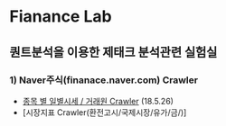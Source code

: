 # Fianance Lab

## 퀀트분석을 이용한 제태크 분석관련 실험실

### 1) Naver주식(finanace.naver.com) Crawler
  - [종목 별 일별시세 / 거래원 Crawler](https://github.com/ljy3795/finance_lab/blob/master/Naver_stock_crawler.ipynb) (18.5.26)
  - [시장지표 Crawler(환전고시/국제시장/유가/금/)]
